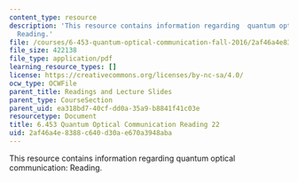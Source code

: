 ```yaml
---
content_type: resource
description: 'This resource contains information regarding  quantum optical communication:
  Reading.'
file: /courses/6-453-quantum-optical-communication-fall-2016/2af46a4e8388c640d30ae670a3948aba_MIT6_453F16_Lect22_Notes.pdf
file_size: 422138
file_type: application/pdf
learning_resource_types: []
license: https://creativecommons.org/licenses/by-nc-sa/4.0/
ocw_type: OCWFile
parent_title: Readings and Lecture Slides
parent_type: CourseSection
parent_uid: ea318bd7-40cf-dd0a-35a9-b8841f41c03e
resourcetype: Document
title: 6.453 Quantum Optical Communication Reading 22
uid: 2af46a4e-8388-c640-d30a-e670a3948aba
---
```

This resource contains information regarding  quantum optical communication: Reading.
